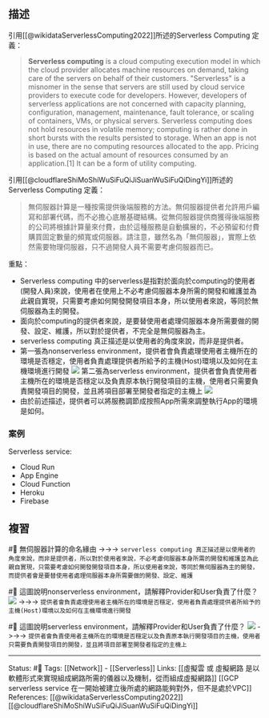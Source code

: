 

## 描述

引用[[@wikidataServerlessComputing2022]]所述的Serverless Computing 定義：
> **Serverless computing** is a cloud computing execution model in which the cloud provider allocates machine resources on demand, taking care of the servers on behalf of their customers. "Serverless" is a misnomer in the sense that servers are still used by cloud service providers to execute code for developers. However, developers of serverless applications are not concerned with capacity planning, configuration, management, maintenance, fault tolerance, or scaling of containers, VMs, or physical servers. Serverless computing does not hold resources in volatile memory; computing is rather done in short bursts with the results persisted to storage. When an app is not in use, there are no computing resources allocated to the app. Pricing is based on the actual amount of resources consumed by an application.[1] It can be a form of utility computing.


引用[[@cloudflareShiMoShiWuSiFuQiJiSuanWuSiFuQiDingYi]]所述的Serverless Computing 定義：
> 無伺服器計算是一種按需提供後端服務的方法。無伺服器提供者允許用戶編寫和部署代碼，而不必擔心底層基礎結構。從無伺服器提供商獲得後端服務的公司將根據計算量來付費，由於這種服務是自動擴展的，不必預留和付費購買固定數量的頻寬或伺服器。請注意，雖然名為「無伺服器」，實際上依然需要物理伺服器，只不過開發人員不需要考慮伺服器而已。

重點：
- Serverless computing 中的serverless是指對於面向於computing的使用者(開發人員)來說，使用者在使用上不必考慮伺服器本身所需的開發和維護並為此親自實現，只需要考慮如何開發開發項目本身，所以使用者來說，等同於無伺服器為主的開發。
- 面向於computing的提供者來說，是要替使用者處理伺服器本身所需要做的開發、設定、維護，所以對於提供者，不完全是無伺服器為主。
- serverless computing 真正描述是以使用者的角度來說，而非是提供者。
- 第一張為nonserverless environment，提供者會負責處理使用者主機所在的環境是否穩定，使用者負責處理提供者所給予的主機(Host)環境以及如何在主機環境進行開發
![](https://res.cloudinary.com/dqfxgtyoi/image/upload/v1653314112/blog/network/serverless/non-serverless-env_bbi9ve.png)
第二張為serverless environment，提供者會負責使用者主機所在的環境是否穩定以及負責原本執行開發項目的主機，使用者只需要負責開發項目的開發，並且將項目部署至開發者指定的主機上
![](https://res.cloudinary.com/dqfxgtyoi/image/upload/v1653314112/blog/network/serverless/serverless-env_a6j5mv.png)
- 由於前述描述，提供者可以將服務調節成按照App所需來調整執行App的環境是如何。


### 案例
Serverless service:
- Cloud Run
- App Engine
- Cloud Function
- Heroku
- Firebase

## 複習

#🧠 無伺服器計算的命名緣由 ->->-> `serverless computing 真正描述是以使用者的角度來說，而非是提供者，所以對於使用者來說，不必考慮伺服器本身所需的開發和維護並為此親自實現，只需要考慮如何開發開發項目本身，所以使用者來說，等同於無伺服器為主的開發，而提供者會是要替使用者處理伺服器本身所需要做的開發、設定、維護`
<!--SR:!2023-04-28,198,230-->

#🧠 這圖說明nonserverless environment，請解釋Provider和User負責了什麼？ ![](https://res.cloudinary.com/dqfxgtyoi/image/upload/v1653314112/blog/network/serverless/non-serverless-env_bbi9ve.png) ->->-> `提供者會負責處理使用者主機所在的環境是否穩定，使用者負責處理提供者所給予的主機(Host)環境以及如何在主機環境進行開發`
<!--SR:!2022-10-15,87,248-->

#🧠 這圖說明serverless environment，請解釋Provider和User負責了什麼？  ![](https://res.cloudinary.com/dqfxgtyoi/image/upload/v1653314112/blog/network/serverless/serverless-env_a6j5mv.png) ->->-> `提供者會負責使用者主機所在的環境是否穩定以及負責原本執行開發項目的主機，使用者只需要負責開發項目的開發，並且將項目部署至開發者指定的主機上`
<!--SR:!2023-03-07,175,250-->

---
Status: #🌱 
Tags:
[[Network]] - [[Serverless]]
Links:
[[虛擬雲 或 虛擬網路 是以軟體形式來實現組成網路所需的儀器以及機制，從而組成虛擬網路]]
[[GCP serverless service 在一開始被建立後所處的網路能夠對外，但不是處於VPC]]
References:
[[@wikidataServerlessComputing2022]]
[[@cloudflareShiMoShiWuSiFuQiJiSuanWuSiFuQiDingYi]]